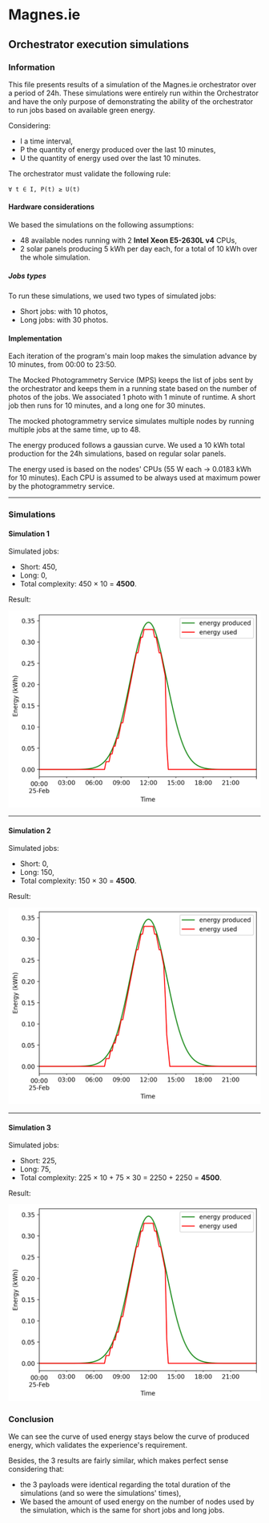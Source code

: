 # Magnes.ie
## Orchestrator execution simulations

### Information
This file presents results of a simulation of the Magnes.ie orchestrator over a period of 24h.
These simulations were entirely run within the Orchestrator and have the only purpose of demonstrating the ability of the orchestrator to run jobs based on available green energy.

Considering:
- I a time interval,
- P the quantity of energy produced over the last 10 minutes,
- U the quantity of energy used over the last 10 minutes.

The orchestrator must validate the following rule: 

    ∀ t ∈ I, P(t) ≥ U(t)

#### Hardware considerations
We based the simulations on the following assumptions: 
- 48 available nodes running with 2 **Intel Xeon E5-2630L v4** CPUs,
- 2 solar panels producing 5 kWh per day each, for a total of 10 kWh over the whole simulation.

##### Jobs types
To run these simulations, we used two types of simulated jobs:
- Short jobs: with 10 photos,
- Long jobs: with 30 photos.

#### Implementation 
Each iteration of the program's main loop makes the simulation advance by 10 minutes, from 00:00 to 23:50.

The Mocked Photogrammetry Service (MPS) keeps the list of jobs sent by the orchestrator and keeps them in a running state based on the number of photos of the jobs. We associated 1 photo with 1 minute of runtime. A short job then runs for 10 minutes, and a long one for 30 minutes.

The mocked photogrammetry service simulates multiple nodes by running multiple jobs at the same time, up to 48.

The energy produced follows a gaussian curve. We used a 10 kWh total production for the 24h simulations, based on regular solar panels.

The energy used is based on the nodes' CPUs (55 W each -> 0.0183 kWh for 10 minutes). Each CPU is assumed to be always used at maximum power by the photogrammetry service.

---
### Simulations
#### Simulation 1
Simulated jobs: 
- Short: 450,
- Long: 0,
- Total complexity: 450 × 10 = **4500**.

Result:

![Simulation 1](docs/img/simulations/simulation1.png)

---
#### Simulation 2
Simulated jobs:
- Short: 0,
- Long: 150,
- Total complexity: 150 × 30 = **4500**.

Result:

![Simulation 2](docs/img/simulations/simulation2.png)

---
#### Simulation 3
Simulated jobs:
- Short: 225,
- Long: 75,
- Total complexity: 225 × 10 + 75 × 30 = 2250 + 2250 = **4500**.

Result:

![Simulation 3](docs/img/simulations/simulation3.png)

### Conclusion
We can see the curve of used energy stays below the curve of produced energy, which validates the experience's requirement. 

Besides, the 3 results are fairly similar, which makes perfect sense considering that: 
- the 3 payloads were identical regarding the total duration of the simulations (and so were the simulations' times),
- We based the amount of used energy on the number of nodes used by the simulation, which is the same for short jobs and long jobs.

